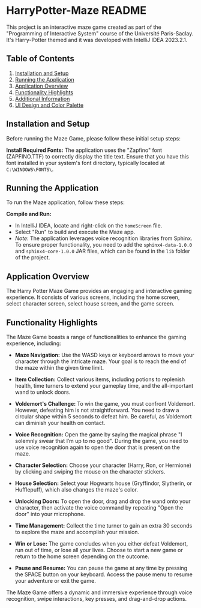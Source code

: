 # HarryPotter-Maze README

This project is an interactive maze game created as part of the "Programming of Interactive System" course of the Université Paris-Saclay. It's Harry-Potter themed and it was developed with IntelliJ IDEA 2023.2.1.

## Table of Contents
1. [Installation and Setup](#installation-and-setup)
2. [Running the Application](#running-the-application)
3. [Application Overview](#application-overview)
4. [Functionality Highlights](#functionality-highlights)
5. [Additional Information](#additional-information)
6. [UI Design and Color Palette](#ui-design-and-color-palette)

## Installation and Setup
Before running the Maze Game, please follow these initial setup steps:

**Install Required Fonts:**
   The application uses the "Zapfino" font (ZAPFINO.TTF) to correctly display the 
title text. Ensure that you have this font installed in your system's font 
directory, typically located at `C:\WINDOWS\FONTS\`.

## Running the Application
To run the Maze application, follow these steps:

**Compile and Run:**
   - In IntelliJ IDEA, locate and right-click on the `homeScreen` file.
   - Select "Run" to build and execute the Maze app.
   - *Note*: The application leverages voice recognition libraries from Sphinx. To ensure proper functionality, you need to add the `sphinx4-data-1.0.0` and `sphinx4-core-1.0.0` JAR files, which can be found in the `lib` folder of the project.
   
## Application Overview
The Harry Potter Maze Game provides an engaging and interactive gaming experience. It consists of various screens, including the home screen, select character screen, select house screen, and the game screen.

## Functionality Highlights
The Maze Game boasts a range of functionalities to enhance the gaming experience, including:

- **Maze Navigation:** Use the WASD keys or keyboard arrows to move your character through the intricate maze. Your goal is to reach the end of the maze within the given time limit.

- **Item Collection:** Collect various items, including potions to replenish health, time turners to extend your gameplay time, and the all-important wand to unlock doors.

- **Voldemort's Challenge:** To win the game, you must confront Voldemort. However, defeating him is not straightforward. You need to draw a circular shape within 5 seconds to defeat him. Be careful, as Voldemort can diminish your health on contact.

- **Voice Recognition:** Open the game by saying the magical phrase "I solemnly swear that I’m up to no good". During the game, you need to use voice recognition again to open the door that is present on the maze.

- **Character Selection:** Choose your character (Harry, Ron, or Hermione) by clicking and swiping the mouse on the character stickers.

- **House Selection:** Select your Hogwarts house (Gryffindor, Slytherin, or Hufflepuff), which also changes the maze's color.

- **Unlocking Doors:** To open the door, drag and drop the wand onto your character, then activate the voice command by repeating "Open the door" into your microphone.

- **Time Management:** Collect the time turner to gain an extra 30 seconds to explore the maze and accomplish your mission.

- **Win or Lose:** The game concludes when you either defeat Voldemort, run out of time, or lose all your lives. Choose to start a new game or return to the home screen depending on the outcome.

- **Pause and Resume:** You can pause the game at any time by pressing the SPACE button on your keyboard. Access the pause menu to resume your adventure or exit the game.

The Maze Game offers a dynamic and immersive experience through voice recognition, swipe interactions, key presses, and drag-and-drop actions. 
